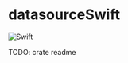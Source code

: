 # datasourceSwift

![Swift](https://img.shields.io/badge/Swift-4.1-brightgreen.svg)

TODO: crate readme